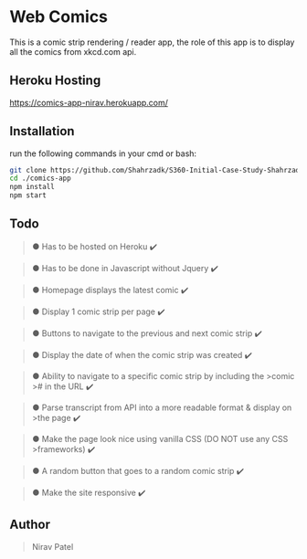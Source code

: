 # Web Comics

This is a comic strip rendering / reader app, the role of this app is to display all the comics from xkcd.com api. 

## Heroku Hosting
[https://comics-app-nirav.herokuapp.com/
](https://comics-app-nirav.herokuapp.com/)

## Installation
run the following commands in your cmd or bash:

```bash
git clone https://github.com/Shahrzadk/S360-Initial-Case-Study-Shahrzad.git
cd ./comics-app
npm install
npm start
```

## Todo


>● Has to be hosted on Heroku ✔️

>● Has to be done in Javascript without Jquery ✔️

>● Homepage displays the latest comic ✔️

>● Display 1 comic strip per page ✔️

>● Buttons to navigate to the previous and next comic strip ✔️

>● Display the date of when the comic strip was created ✔️

>● Ability to navigate to a specific comic strip by including the >comic ># in the URL ✔️

>● Parse transcript from API into a more readable format & display on >the page ✔️

>● Make the page look nice using vanilla CSS (DO NOT use any CSS >frameworks) ✔️

>● A random button that goes to a random comic strip ✔️

>● Make the site responsive ✔️


## Author
>Nirav Patel
